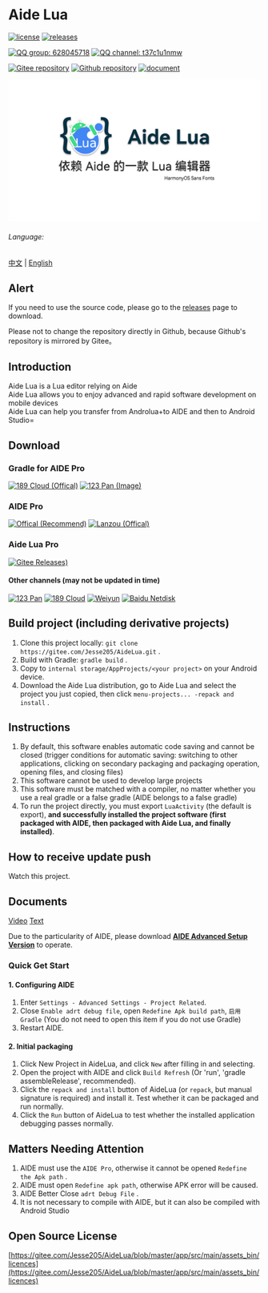 # Aide Lua
[![license](https://img.shields.io/github/license/Jesse205/AideLua)](LICENSE)
[![releases](https://img.shields.io/github/v/tag/Jesse205/AideLua?color=C71D23&label=releases&logo=gitee)](https://gitee.com/Jesse205/AideLua/releases)

[![QQ group: 628045718](https://img.shields.io/badge/QQ_group-628045718-0099FF?logo=tencentqq)](https://jq.qq.com/?_wv=1027&k=41q8mp8y)
[![QQ channel: t37c1u1nmw](https://img.shields.io/badge/QQ_channel-t37c1u1nmw-0099FF?logo=tencentqq)](https://pd.qq.com/s/ncghvc)

[![Gitee repository](https://img.shields.io/badge/Gitee-repository-C71D23?logo=gitee)](https://gitee.com/Jesse205/AideLua/)
[![Github repository](https://img.shields.io/badge/Github-repository-0969DA?logo=github)](https://github.com/Jesse205/AideLua)
[![document](https://img.shields.io/badge/documents-Chinese-3F51B5)](https://jesse205.github.io/AideLua/)

![cover](images/ic_cover-aidelua.png)

###### Language:
[中文](README.md) | [English](README-EN.md)

## Alert
If you need to use the source code, please go to the <a href="/Jesse205/AideLua/releases">releases</a> page to download.

Please not to change the repository directly in Github, because Github's repository is mirrored by Gitee。

## Introduction
Aide Lua is a Lua editor relying on Aide<br>
Aide Lua allows you to enjoy advanced and rapid software development on mobile devices<br>
Aide Lua can help you transfer from Androlua+to AIDE and then to Android Studio=

## Download
### Gradle for AIDE Pro
[![189 Cloud (Offical)](https://img.shields.io/badge/189_Cloud-Offical-DF9C1F?style=flat-square)](https://cloud.189.cn/t/jAFR7vAVniuu)
[![123 Pan (Image)](https://img.shields.io/badge/123_Pan-Image-597dfc)](https://www.123pan.com/s/G7a9-c9ek)

### AIDE Pro
[![Offical (Recommend)](https://img.shields.io/badge/Offical_website-Recommend-28B6F6)](https://aidepro.netlify.app/)
[![Lanzou (Offical)](https://img.shields.io/badge/Lanzou-v2.6.45-FF6600?logo=icloud&logoColor=white)](https://www.lanzouy.com/b00zdhbeb)

### Aide Lua Pro
[![Gitee Releases)](https://img.shields.io/github/v/tag/Jesse205/AideLua?color=C71D23&label=Gitee+Releases&logo=gitee)](https://gitee.com/Jesse205/AideLua/releases)

#### Other channels (may not be updated in time)
[![123 Pan](https://img.shields.io/badge/123_Pan--597dfc)](https://www.123pan.com/s/G7a9-Yzck)
[![189 Cloud](https://img.shields.io/badge/189_Cloud--DF9C1F)](https://cloud.189.cn/t/ZZ7RzijyqiUv)
[![Weiyun](https://img.shields.io/badge/Weiyun--2980ff)](https://share.weiyun.com/oLiNtxMR)
[![Baidu Netdisk](https://img.shields.io/badge/Baidu_Netdisk-jxnb-06a7ff)](https://pan.baidu.com/s/1j1RwisPR8iq1fPS3O_fl7Q?pwd=jxnb)

## Build project (including derivative projects)
1. Clone this project locally: `git clone https://gitee.com/Jesse205/AideLua.git` .
2. Build with Gradle: `gradle build` .
3. Copy to `internal storage/AppProjects/<your project>` on your Android device.
4. Download the Aide Lua distribution, go to Aide Lua and select the project you just copied, then click `menu-projects... -repack and install` .

## Instructions
1. By default, this software enables automatic code saving and cannot be closed (trigger conditions for automatic saving: switching to other applications, clicking on secondary packaging and packaging operation, opening files, and closing files)
2. This software cannot be used to develop large projects
3. This software must be matched with a compiler, no matter whether you use a real gradle or a false gradle (AIDE belongs to a false gradle)
4. To run the project directly, you must export `LuaActivity` (the default is export), __and successfully installed the project software (first packaged with AIDE, then packaged with Aide Lua, and finally installed)__.

## How to receive update push
Watch this project.

## Documents
[Video](https://space.bilibili.com/1229937144)
[Text](https://jesse205.github.io/AideLua/)

Due to the particularity of AIDE, please download [__AIDE Advanced Setup Version__](https://aidepro.top/) to operate.

### Quick Get Start
#### 1. Configuring AIDE
1. Enter `Settings - Advanced Settings - Project Related`.
2. Close `Enable adrt debug file`, open `Redefine Apk build path`, `启用Gradle` (You do not need to open this item if you do not use Gradle)
3. Restart AIDE.

#### 2. Initial packaging
1. Click New Project in AideLua, and click `New` after filling in and selecting.
2. Open the project with AIDE and click `Build Refresh` (Or 'run', 'gradle assembleRelease', recommended).
3. Click the `repack and install` button of AideLua (or `repack`, but manual signature is required) and install it. Test whether it can be packaged and run normally.
4. Click the `Run` button of AideLua to test whether the installed application debugging passes normally.

## Matters Needing Attention
1. AIDE must use the `AIDE Pro`, otherwise it cannot be opened `Redefine the Apk path` .
2. AIDE must open `Redefine apk path`, otherwise APK error will be caused.
3. AIDE Better Close `adrt Debug File` .
4. It is not necessary to compile with AIDE, but it can also be compiled with Android Studio

## Open Source License
[https://gitee.com/Jesse205/AideLua/blob/master/app/src/main/assets_bin/licences](https://gitee.com/Jesse205/AideLua/blob/master/app/src/main/assets_bin/licences)
